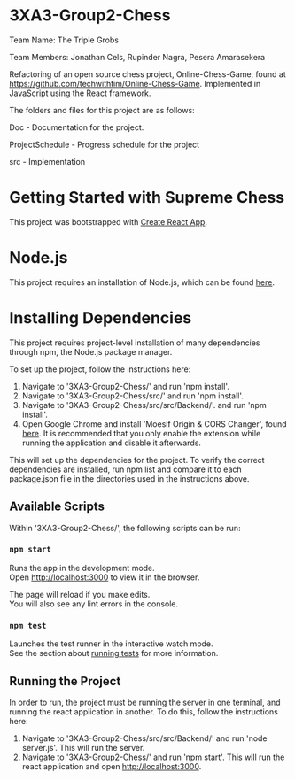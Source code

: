 # 3XA3-Group2-Chess

Team Name: The Triple Grobs

Team Members: Jonathan Cels, Rupinder Nagra, Pesera Amarasekera

Refactoring of an open source chess project, Online-Chess-Game, found at https://github.com/techwithtim/Online-Chess-Game. Implemented in JavaScript using the React framework.

The folders and files for this project are as follows:

Doc - Documentation for the project.

ProjectSchedule - Progress schedule for the project

src - Implementation

# Getting Started with Supreme Chess

This project was bootstrapped with [Create React App](https://github.com/facebook/create-react-app).

# Node.js

This project requires an installation of Node.js, which can be found [here](https://nodejs.org/en/download/).

# Installing Dependencies

This project requires project-level installation of many dependencies through npm, the Node.js package manager.

To set up the project, follow the instructions here:
1. Navigate to '3XA3-Group2-Chess/' and run 'npm install'.
2. Navigate to '3XA3-Group2-Chess/src/' and run 'npm install'.
3. Navigate to '3XA3-Group2-Chess/src/src/Backend/'. and run 'npm install'.
4. Open Google Chrome and install 'Moesif Origin & CORS Changer', found [here](https://chrome.google.com/webstore/detail/moesif-origin-cors-change/digfbfaphojjndkpccljibejjbppifbc). It is recommended that you only enable the extension while running the application and disable it afterwards.

This will set up the dependencies for the project. To verify the correct dependencies are installed, run npm list and compare it to each package.json file in the directories used in the instructions above.

## Available Scripts

Within '3XA3-Group2-Chess/', the following scripts can be run:

### `npm start`

Runs the app in the development mode.\
Open [http://localhost:3000](http://localhost:3000) to view it in the browser.

The page will reload if you make edits.\
You will also see any lint errors in the console.

### `npm test`

Launches the test runner in the interactive watch mode.\
See the section about [running tests](https://facebook.github.io/create-react-app/docs/running-tests) for more information.

## Running the Project

In order to run, the project must be running the server in one terminal, and running the react application in another. To do this, follow the instructions here:

1. Navigate to '3XA3-Group2-Chess/src/src/Backend/' and run 'node server.js'. This will run the server.
2. Navigate to '3XA3-Group2-Chess/' and run 'npm start'. This will run the react application and open [http://localhost:3000](http://localhost:3000).
